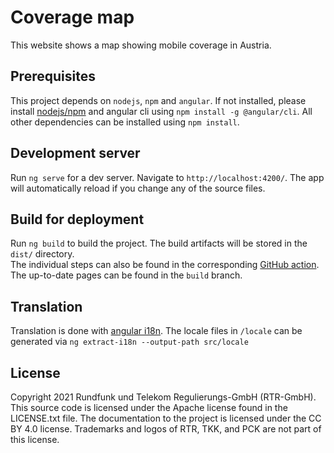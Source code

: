 # Coverage map

This website shows a map showing mobile coverage in Austria.

## Prerequisites

This project depends on `nodejs`, `npm` and `angular`. If not installed, please install [nodejs/npm](https://nodejs.org/en/)
and angular cli using `npm install -g @angular/cli`. All other dependencies can be installed using `npm install`.

## Development server

Run `ng serve` for a dev server. Navigate to `http://localhost:4200/`. The app will automatically reload if you change any of the source files.

## Build for deployment

Run `ng build` to build the project. The build artifacts will be stored in the `dist/` directory.  
The individual steps can also be found in the corresponding [GitHub action](https://github.com/rtr-tkfreq/coverage-website/blob/master/.github/workflows/main.yml). 
The up-to-date pages can be found in the `build` branch.

## Translation

Translation is done with [angular i18n](https://angular.io/guide/i18n-common-translation-files). The
locale files in `/locale` can be generated via `ng extract-i18n --output-path src/locale`

## License

Copyright 2021 Rundfunk und Telekom Regulierungs-GmbH (RTR-GmbH). This source code is licensed under the Apache license found in the LICENSE.txt file. The documentation to the project is licensed under the CC BY 4.0 license.
Trademarks and logos of RTR, TKK,  and PCK are not part of this license.
